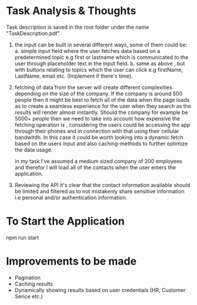 # Task Analysis & Thoughts

Task description is saved in the root folder under the name "TaskDescription.pdf".

1. the input can be built in several different ways, some of them could be:
   a. simple input field where the user fetches data based on a predetermined topic e.g first or lastname which is communicated to the user through
   placeholder text in the input field.
   b. same as above , but with buttons relating to topics which the user can click e.g firstName, LastName, email etc. (Implement if there's time).

2. fetching of data from the server will create different complexities depending on the size of the company. If the company is around 500 people
   then it might be best to fetch all of the data when the page loads as to create a seamless experience for the user when they search as the results
   will render almost instantly.
   Should the company for example be 5000+ people then we need to take into account how expensive the fetching operation is , considering the users
   could be accessing the app through their phones and in connection with that using their cellular bandwitdh. In this case it could be worth looking
   into a dynamic fetch based on the users input and also caching-methods to further optimize the data usage.

   in my task I've assumed a medium sized company of 200 employees and therefor I will load all of the contacts when the user enters the application.

3. Reviewing the API it's clear that the contact information available should be limited and filtered as to not mistakenly share
   sensitive information i.e personal and/or authentication information.

# To Start the Application

npm run start

# Improvements to be made

- Pagination
- Caching results
- Dynamically showing results based on user credentials (HR, Customer Serice etc.)
